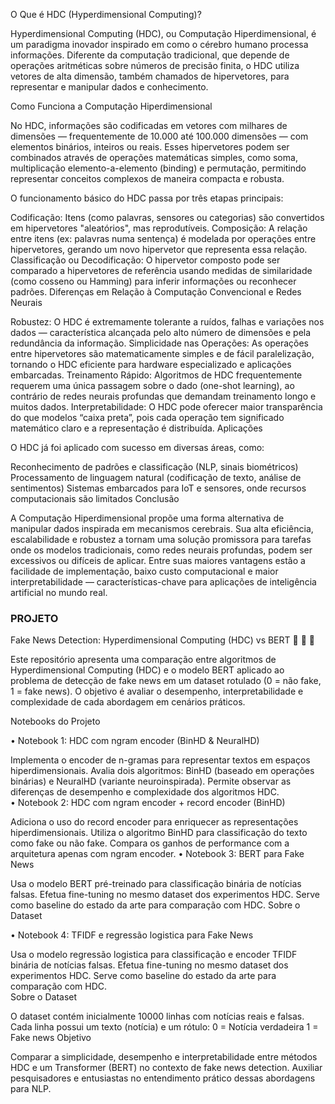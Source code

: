 O Que é HDC (Hyperdimensional Computing)?

Hyperdimensional Computing (HDC), ou Computação Hiperdimensional, é um paradigma inovador inspirado em como o cérebro humano processa informações. Diferente da computação tradicional, que depende de operações aritméticas sobre números de precisão finita, o HDC utiliza vetores de alta dimensão, também chamados de hipervetores, para representar e manipular dados e conhecimento.

Como Funciona a Computação Hiperdimensional

No HDC, informações são codificadas em vetores com milhares de dimensões — frequentemente de 10.000 até 100.000 dimensões — com elementos binários, inteiros ou reais. Esses hipervetores podem ser combinados através de operações matemáticas simples, como soma, multiplicação elemento-a-elemento (binding) e permutação, permitindo representar conceitos complexos de maneira compacta e robusta.

O funcionamento básico do HDC passa por três etapas principais:

Codificação:
Itens (como palavras, sensores ou categorias) são convertidos em hipervetores "aleatórios", mas reprodutíveis.
Composição:
A relação entre itens (ex: palavras numa sentença) é modelada por operações entre hipervetores, gerando um novo hipervetor que representa essa relação.
Classificação ou Decodificação:
O hipervetor composto pode ser comparado a hipervetores de referência usando medidas de similaridade (como cosseno ou Hamming) para inferir informações ou reconhecer padrões.
Diferenças em Relação à Computação Convencional e Redes Neurais

Robustez:
O HDC é extremamente tolerante a ruídos, falhas e variações nos dados — característica alcançada pelo alto número de dimensões e pela redundância da informação.
Simplicidade nas Operações:
As operações entre hipervetores são matematicamente simples e de fácil paralelização, tornando o HDC eficiente para hardware especializado e aplicações embarcadas.
Treinamento Rápido:
Algoritmos de HDC frequentemente requerem uma única passagem sobre o dado (one-shot learning), ao contrário de redes neurais profundas que demandam treinamento longo e muitos dados.
Interpretabilidade:
O HDC pode oferecer maior transparência do que modelos “caixa preta”, pois cada operação tem significado matemático claro e a representação é distribuída.
Aplicações

O HDC já foi aplicado com sucesso em diversas áreas, como:

Reconhecimento de padrões e classificação (NLP, sinais biométricos)
Processamento de linguagem natural (codificação de texto, análise de sentimentos)
Sistemas embarcados para IoT e sensores, onde recursos computacionais são limitados
Conclusão

A Computação Hiperdimensional propõe uma forma alternativa de manipular dados inspirada em mecanismos cerebrais. Sua alta eficiência, escalabilidade e robustez a tornam uma solução promissora para tarefas onde os modelos tradicionais, como redes neurais profundas, podem ser excessivos ou difíceis de aplicar. Entre suas maiores vantagens estão a facilidade de implementação, baixo custo computacional e maior interpretabilidade — características-chave para aplicações de inteligência artificial no mundo real.

### PROJETO  

Fake News Detection: Hyperdimensional Computing (HDC) vs BERT
📒 📰 🤖

Este repositório apresenta uma comparação entre algoritmos de Hyperdimensional Computing (HDC) e o modelo BERT aplicado ao problema de detecção de fake news em um dataset rotulado (0 = não fake, 1 = fake news). O objetivo é avaliar o desempenho, interpretabilidade e complexidade de cada abordagem em cenários práticos.

Notebooks do Projeto

• Notebook 1: HDC com ngram encoder (BinHD & NeuralHD)  

Implementa o encoder de n-gramas para representar textos em espaços hiperdimensionais.
Avalia dois algoritmos: BinHD (baseado em operações binárias) e NeuralHD (variante neuroinspirada).
Permite observar as diferenças de desempenho e complexidade dos algoritmos HDC.  
• Notebook 2: HDC com ngram encoder + record encoder (BinHD)  

Adiciona o uso do record encoder para enriquecer as representações hiperdimensionais.
Utiliza o algoritmo BinHD para classificação do texto como fake ou não fake.
Compara os ganhos de performance com a arquitetura apenas com ngram encoder.
• Notebook 3: BERT para Fake News  

Usa o modelo BERT pré-treinado para classificação binária de notícias falsas.
Efetua fine-tuning no mesmo dataset dos experimentos HDC.
Serve como baseline do estado da arte para comparação com HDC.
Sobre o Dataset  

• Notebook 4: TFIDF e regressão logistica para Fake News  

Usa o modelo regressão logistica para classificação e encoder TFIDF binária de notícias falsas.
Efetua fine-tuning no mesmo dataset dos experimentos HDC.
Serve como baseline do estado da arte para comparação com HDC.  
Sobre o Dataset

O dataset contém inicialmente 10000 linhas com notícias reais e falsas.
Cada linha possui um texto (notícia) e um rótulo:
0 = Notícia verdadeira
1 = Fake news
Objetivo

Comparar a simplicidade, desempenho e interpretabilidade entre métodos HDC e um Transformer (BERT) no contexto de fake news detection.
Auxiliar pesquisadores e entusiastas no entendimento prático dessas abordagens para NLP.
